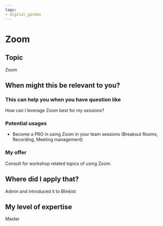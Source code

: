 ```yaml
---
tags:
- digital_garden
---
```

# Zoom
## Topic

Zoom

## When might this be relevant to you?

### This can help you when you have question like

How can I leverage Zoom best for my sessions?

### Potential usages

-   Become a PRO in using Zoom in your team sessions (Breakout Rooms, Recording, Meeting management)
    

### My offer

Consult for workshop related topics of using Zoom.

## Where did I apply that?

Admin and introduced it to Blinkist

## My level of expertise

Master